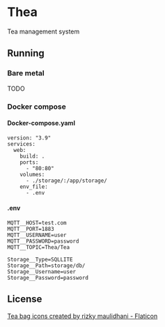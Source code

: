 # Thea
Tea management system

## Running
### Bare metal
TODO

### Docker compose

#### Docker-compose.yaml
```
version: "3.9"
services:
  web:
    build: .
    ports:
      - "80:80"
    volumes:
      - ./storage/:/app/storage/
    env_file:
      - .env

```
#### .env 

```
MQTT__HOST=test.com
MQTT__PORT=1883
MQTT__USERNAME=user
MQTT__PASSWORD=password
MQTT__TOPIC=Thea/Tea

Storage__Type=SQLLITE
Storage__Path=storage/db/
Storage__Username=user
Storage__Password=password
```

## License

<a href="https://www.flaticon.com/free-icons/tea-bag" title="tea bag icons">Tea bag icons created by rizky maulidhani - Flaticon</a>
